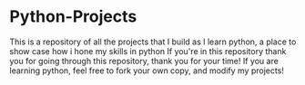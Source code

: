 # Python-Projects
This is a repository of all the projects that I build as I learn python, a place to  show case how i hone my skills in python
If you're in this repository thank you for going through this repository, thank you for your time!
If you are learning python, feel free to fork your own copy, and modify my projects!
